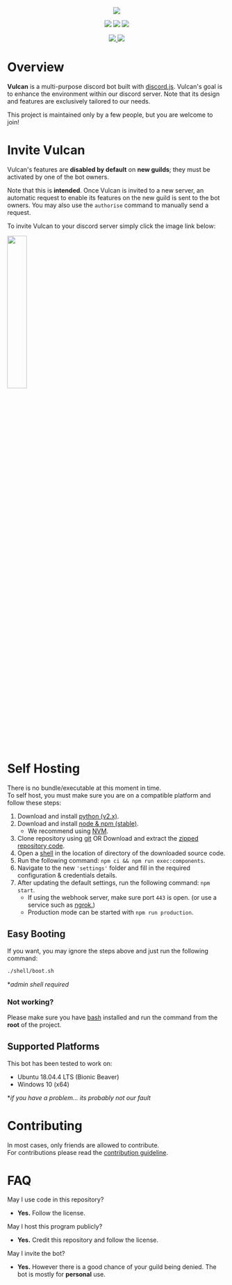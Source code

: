 <div align="center">
    <d>
        <a href="" title="Vulcan" target="_blank">
            <img src="./.github/resources/banner.png">
        </a>
    </p>
    <p>
    <a href="https://travis-ci.org/GitPaulo/Vulcan" title="Build Status"><img src="https://travis-ci.org/GitPaulo/Vulcan.svg?branch=master"></a>
    <a href="https://github.com/prettier/prettier" title="Code Style"><img src="https://img.shields.io/badge/code_style-prettier-ff69b4.svg?style=flat-square"></a>
    <a href="https://www.codacy.com/app/GitPaulo/Vulcan?utm_source=github.com&amp;utm_medium=referral&amp;utm_content=GitPaulo/Vulcan&amp;utm_campaign=Badge_Grade" title="Code Quality"><img src="https://api.codacy.com/project/badge/Grade/f7e68b17b25b4f43b2bfd74756e488fb"/></a>
    </p>
    <p>
    <a href="https://forthebadge.com/">
    <img src="https://forthebadge.com/images/badges/contains-cat-gifs.svg">
    <img src="https://forthebadge.com/images/badges/built-with-love.svg">
    </a>
    </p>
</div>

# Overview

**Vulcan** is a multi-purpose discord bot built with [discord.js](https://github.com/discordjs/discord.js). Vulcan's goal is to enhance the environment within our discord server. Note that its design and features are exclusively tailored to our needs.

This project is maintained only by a few people, but you are welcome to join!

# Invite Vulcan

Vulcan's features are **disabled by default** on **new guilds**; they must be activated by one of the bot owners.

Note that this is **intended**. Once Vulcan is invited to a new server, an automatic request to enable its features on the new guild is sent to the bot owners. You may also use the `authorise` command to manually send a request.

To invite Vulcan to your discord server simply click the image link below:

<a href="https://discordapp.com/oauth2/authorize?client_id=604662534410207233&scope=bot&permissions=1341644225" title="Vulcan-invite" target="_blank">
    <img src="./.github/resources/join.png" width="30%" height="30%">
</a>

# Self Hosting

There is no bundle/executable at this moment in time. \
To self host, you must make sure you are on a compatible platform and follow these steps:

1. Download and install [python (v2.x)](https://www.python.org/downloads/).
2. Download and install [node & npm (stable)](https://nodejs.org/en/download/).
   - We recommend using [NVM](https://stackabuse.com/using-nvm-to-install-node/).
3. Clone repository using [git](https://git-scm.com/) OR Download and extract the [zipped repository code](https://github.com/GitPaulo/Vulcan.git).
4. Open a [shell](https://git-scm.com/downloads) in the location of directory of the downloaded source code.
5. Run the following command: `npm ci && npm run exec:components`.
6. Navigate to the new `'settings'` folder and fill in the required configuration & credentials details.
7. After updating the default settings, run the following command: `npm start`.
   - If using the webhook server, make sure port `443` is open. (or use a service such as [ngrok.](https://ngrok.com/))
   - Production mode can be started with `npm run production`.

## Easy Booting

If you want, you may ignore the steps above and just run the following command:

```sh
./shell/boot.sh
```

\*_admin shell required_

### Not working?

Please make sure you have [bash](https://www.gnu.org/software/bash/) installed and run the command from the **root** of the project.

## Supported Platforms

This bot has been tested to work on:

- Ubuntu 18.04.4 LTS (Bionic Beaver)
- Windows 10 (x64)

\*_if you have a problem... its probably not our fault_

# Contributing

In most cases, only friends are allowed to contribute. \
For contributions please read the [contribution guideline](./.github/CONTRIBUTING.md).

# FAQ

May I use code in this repository?

- **Yes.** Follow the license.

May I host this program publicly?

- **Yes.** Credit this repository and follow the license.

May I invite the bot?

- **Yes.** However there is a good chance of your guild being denied. The bot is mostly for **personal** use.
